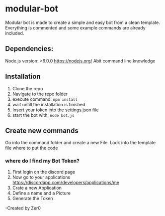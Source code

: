 # modular-bot

Modular bot is made to create a simple and easy bot from a clean template. Everything is commented and some example commands are already included.

## Dependencies:
Node.js version: >6.0.0 https://nodejs.org/
Abit command line knowledge

## Installation
1. Clone the repo
2. Navigate to the repo folder
3. execute command: ``npm install``
4. wait untill the installation is finished
5. Insert your token into the settings.json file
6. start the bot with: ``node bot.js``

## Create new commands
Go into the command folder and create a new File.
Look into the template file where to put the code

### where do I find my Bot Token?
1. First login on the discord page
2. Now go to your applications https://discordapp.com/developers/applications/me
3. Crate a new Application
4. Define a name and a Picture
5. Generate the Token

-Created by Zer0
